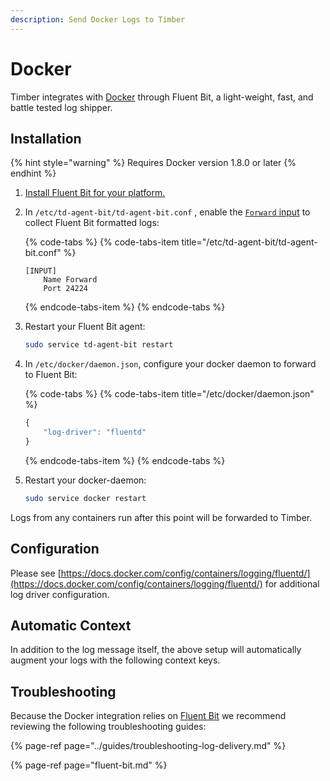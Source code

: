 ```yaml
---
description: Send Docker Logs to Timber
---
```


# Docker

Timber integrates with [Docker](https://www.docker.com/) through Fluent Bit, a light-weight, fast, and battle tested log shipper.

## Installation

{% hint style="warning" %}
Requires Docker version 1.8.0 or later
{% endhint %}

1. [Install Fluent Bit for your platform.](fluent-bit.md#installation)
2. In `/etc/td-agent-bit/td-agent-bit.conf` , enable the [`Forward` input](https://docs.fluentbit.io/manual/input/forward) to collect Fluent Bit formatted logs:  


   {% code-tabs %}
   {% code-tabs-item title="/etc/td-agent-bit/td-agent-bit.conf" %}
   ```text
   [INPUT]                                                                                                                                                                                                            
       Name Forward
       Port 24224
   ```
   {% endcode-tabs-item %}
   {% endcode-tabs %}

3. Restart your Fluent Bit agent:  


   ```bash
   sudo service td-agent-bit restart
   ```

4. In `/etc/docker/daemon.json`, configure your docker daemon to forward to Fluent Bit:  


   {% code-tabs %}
   {% code-tabs-item title="/etc/docker/daemon.json" %}
   ```javascript
   {                                                                                                                                                                                                                  
       "log-driver": "fluentd"
   }
   ```
   {% endcode-tabs-item %}
   {% endcode-tabs %}

5. Restart your docker-daemon:  


   ```bash
   sudo service docker restart
   ```

Logs from any containers run after this point will be forwarded to Timber.

## Configuration

Please see [https://docs.docker.com/config/containers/logging/fluentd/](https://docs.docker.com/config/containers/logging/fluentd/) for additional log driver configuration.

## Automatic Context

In addition to the log message itself, the above setup will automatically augment your logs with the following context keys.

## Troubleshooting

Because the Docker integration relies on [Fluent Bit](fluent-bit.md) we recommend reviewing the following troubleshooting guides:

{% page-ref page="../guides/troubleshooting-log-delivery.md" %}

{% page-ref page="fluent-bit.md" %}


